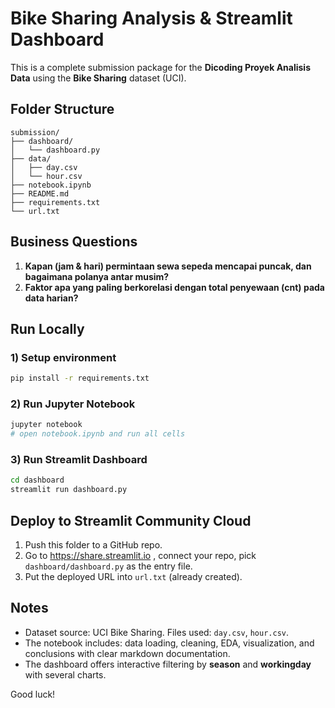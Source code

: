 # Bike Sharing Analysis & Streamlit Dashboard

This is a complete submission package for the **Dicoding Proyek Analisis Data** using the **Bike Sharing** dataset (UCI).

## Folder Structure

```
submission/
├── dashboard/
│   └── dashboard.py
├── data/
│   ├── day.csv
│   └── hour.csv
├── notebook.ipynb
├── README.md
├── requirements.txt
└── url.txt
```

## Business Questions
1. **Kapan (jam & hari) permintaan sewa sepeda mencapai puncak, dan bagaimana polanya antar musim?**
2. **Faktor apa yang paling berkorelasi dengan total penyewaan (cnt) pada data harian?**

## Run Locally

### 1) Setup environment
```bash
pip install -r requirements.txt
```

### 2) Run Jupyter Notebook
```bash
jupyter notebook
# open notebook.ipynb and run all cells
```

### 3) Run Streamlit Dashboard
```bash
cd dashboard
streamlit run dashboard.py
```

## Deploy to Streamlit Community Cloud
1. Push this folder to a GitHub repo.
2. Go to https://share.streamlit.io , connect your repo, pick `dashboard/dashboard.py` as the entry file.
3. Put the deployed URL into `url.txt` (already created).

## Notes
- Dataset source: UCI Bike Sharing. Files used: `day.csv`, `hour.csv`.
- The notebook includes: data loading, cleaning, EDA, visualization, and conclusions with clear markdown documentation.
- The dashboard offers interactive filtering by **season** and **workingday** with several charts.

Good luck!
